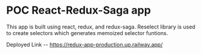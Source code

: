# POC React-Redux-Saga app

This app is built using react, redux, and redux-saga. Reselect library is used to create selectors which generates memoized selector funtions.

Deployed Link -- https://redux-app-production.up.railway.app/
